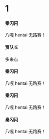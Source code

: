 # 1

<!-- chat:start -->

#### **秦闪闪**

八嘎 hentai 无路赛！

#### **贾队长**

多来点

#### **秦闪闪**

八嘎 hentai 无路赛！

#### **秦闪闪**

八嘎 hentai 无路赛！

#### **秦闪闪**

八嘎 hentai 无路赛！

<!-- chat:end -->